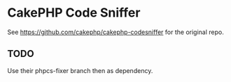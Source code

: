 # CakePHP Code Sniffer

See https://github.com/cakephp/cakephp-codesniffer for the original repo.

## TODO
Use their phpcs-fixer branch then as dependency.